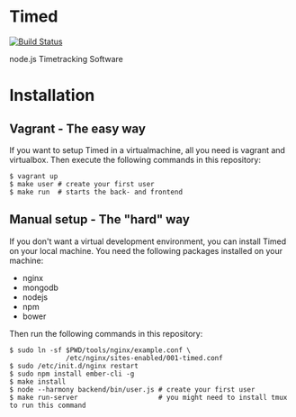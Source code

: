 Timed
=====

[![Build Status](https://travis-ci.org/topaxi/timed.svg)](https://travis-ci.org/topaxi/timed)

node.js Timetracking Software

Installation
============

Vagrant - The easy way
----------------------

If you want to setup Timed in a virtualmachine, all you need is
vagrant and virtualbox.
Then execute the following commands in this repository:

```shell
$ vagrant up
$ make user # create your first user
$ make run  # starts the back- and frontend
```

Manual setup - The "hard" way
-----------------------------

If you don't want a virtual development environment, you can install
Timed on your local machine.
You need the following packages installed on your machine:

- nginx
- mongodb
- nodejs
- npm
- bower

Then run the following commands in this repository:

```shell
$ sudo ln -sf $PWD/tools/nginx/example.conf \
              /etc/nginx/sites-enabled/001-timed.conf
$ sudo /etc/init.d/nginx restart
$ sudo npm install ember-cli -g
$ make install
$ node --harmony backend/bin/user.js # create your first user
$ make run-server                    # you might need to install tmux to run this command
```
